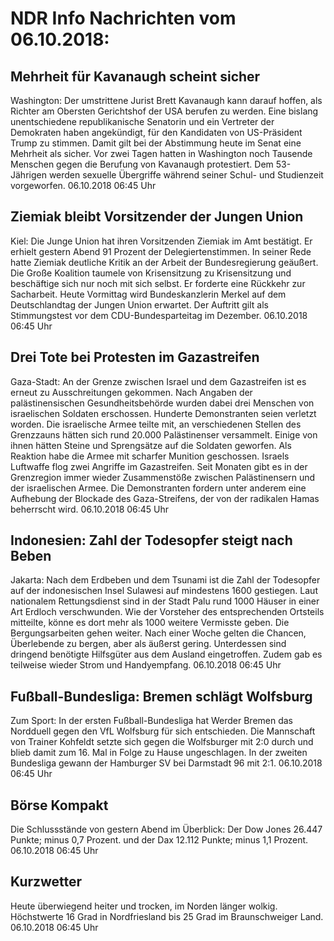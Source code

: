 # NDR Info Nachrichten vom 06.10.2018:


## Mehrheit für Kavanaugh scheint sicher
Washington: Der umstrittene Jurist Brett Kavanaugh kann darauf hoffen, als Richter am Obersten Gerichtshof der USA berufen zu werden. Eine bislang unentschiedene republikanische Senatorin und ein Vertreter der Demokraten haben angekündigt, für den Kandidaten von US-Präsident Trump zu stimmen. Damit gilt bei der Abstimmung heute im Senat eine Mehrheit als sicher. Vor zwei Tagen hatten in Washington noch Tausende Menschen gegen die Berufung von Kavanaugh protestiert. Dem 53-Jährigen werden sexuelle Übergriffe während seiner Schul- und Studienzeit vorgeworfen. 06.10.2018 06:45 Uhr 

## Ziemiak bleibt Vorsitzender der Jungen Union
Kiel: Die Junge Union hat ihren Vorsitzenden Ziemiak im Amt bestätigt. Er erhielt gestern Abend 91 Prozent der Delegiertenstimmen. In seiner Rede hatte Ziemiak deutliche Kritik an der Arbeit der Bundesregierung geäußert. Die Große Koalition taumele von Krisensitzung zu Krisensitzung und beschäftige sich nur noch mit sich selbst. Er forderte eine Rückkehr zur Sacharbeit. Heute Vormittag wird Bundeskanzlerin Merkel auf dem Deutschlandtag der Jungen Union erwartet. Der Auftritt gilt als Stimmungstest vor dem CDU-Bundesparteitag im Dezember. 06.10.2018 06:45 Uhr 

## Drei Tote bei Protesten im Gazastreifen
Gaza-Stadt: An der Grenze zwischen Israel und dem Gazastreifen ist es erneut zu Ausschreitungen gekommen. Nach Angaben der palästinensischen Gesundheitsbehörde wurden dabei drei Menschen von israelischen Soldaten erschossen. Hunderte Demonstranten seien verletzt worden. Die israelische Armee teilte mit, an verschiedenen Stellen des Grenzzauns hätten sich rund 20.000 Palästinenser versammelt. Einige von ihnen hätten Steine und Sprengsätze auf die Soldaten geworfen. Als Reaktion habe die Armee mit scharfer Munition geschossen. Israels Luftwaffe flog zwei Angriffe im Gazastreifen. Seit Monaten gibt es in der Grenzregion immer wieder Zusammenstöße zwischen Palästinensern und der israelischen Armee. Die Demonstranten fordern unter anderem eine Aufhebung der Blockade des Gaza-Streifens, der von der radikalen Hamas beherrscht wird. 06.10.2018 06:45 Uhr 

## Indonesien: Zahl der Todesopfer steigt nach Beben
Jakarta: Nach dem Erdbeben und dem Tsunami ist die Zahl der Todesopfer auf der indonesischen Insel Sulawesi auf mindestens 1600 gestiegen. Laut nationalem Rettungsdienst sind in der Stadt Palu rund 1000 Häuser in einer Art Erdloch verschwunden. Wie der Vorsteher des entsprechenden Ortsteils mitteilte, könne es dort mehr als 1000 weitere Vermisste geben. Die Bergungsarbeiten gehen weiter. Nach einer Woche gelten die Chancen, Überlebende zu bergen, aber als äußerst gering. Unterdessen sind dringend benötigte Hilfsgüter aus dem Ausland eingetroffen. Zudem gab es teilweise wieder Strom und Handyempfang. 06.10.2018 06:45 Uhr 

## Fußball-Bundesliga: Bremen schlägt Wolfsburg
Zum Sport: In der ersten Fußball-Bundesliga hat Werder Bremen das Nordduell gegen den VfL Wolfsburg für sich entschieden. Die Mannschaft von Trainer Kohfeldt setzte sich gegen die Wolfsburger mit 2:0 durch und blieb damit zum 16. Mal in Folge zu Hause ungeschlagen. In der zweiten Bundesliga gewann der Hamburger SV bei Darmstadt 96 mit 2:1. 06.10.2018 06:45 Uhr 

## Börse Kompakt
Die Schlussstände von gestern Abend im Überblick: Der Dow Jones 26.447 Punkte; minus 0,7 Prozent. und
der Dax  12.112 Punkte; minus 1,1 Prozent. 06.10.2018 06:45 Uhr 

## Kurzwetter
Heute überwiegend heiter und trocken, im Norden länger wolkig. Höchstwerte 16 Grad in Nordfriesland bis 25 Grad im Braunschweiger Land. 06.10.2018 06:45 Uhr 
